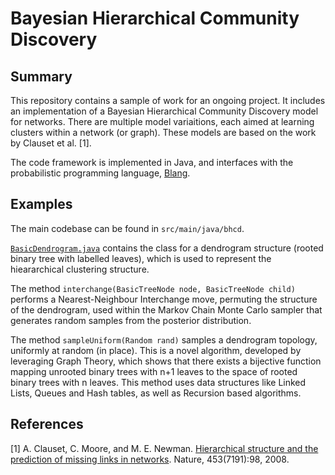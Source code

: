 # Bayesian Hierarchical Community Discovery

## Summary

This repository contains a sample of work for an ongoing project. It includes an implementation of a Bayesian Hierarchical Community Discovery model for networks. There are multiple model variaitions, each aimed at learning clusters within a network (or graph). These models are based on the work by Clauset et al. [1]. 

The code framework is implemented in Java, and interfaces with the probabilistic programming language, [Blang](https://www.stat.ubc.ca/~bouchard/blang/).

## Examples

The main codebase can be found in `src/main/java/bhcd`.

[`BasicDendrogram.java`](src/main/java/bhcd/BasicDendrogram.java) contains the class for a dendrogram structure (rooted binary tree with labelled leaves), which is used to represent the hieararchical clustering structure. 

The method `interchange(BasicTreeNode node, BasicTreeNode child)` performs a Nearest-Neighbour Interchange move, permuting the structure of the dendrogram, used within the Markov Chain Monte Carlo sampler that generates random samples from the posterior distribution.

The method `sampleUniform(Random rand)` samples a dendrogram topology, uniformly at random (in place). This is a novel algorithm, developed by leveraging Graph Theory, which shows that there exists a bijective function mapping unrooted binary trees with n+1 leaves to the space of rooted binary trees with n leaves. This method uses data structures like Linked Lists, Queues and Hash tables, as well as Recursion based algorithms.

## References

[1] A. Clauset, C. Moore, and M. E. Newman. [Hierarchical structure and the prediction of missing links in networks](https://arxiv.org/pdf/0811.0484.pdf). Nature, 453(7191):98, 2008.



